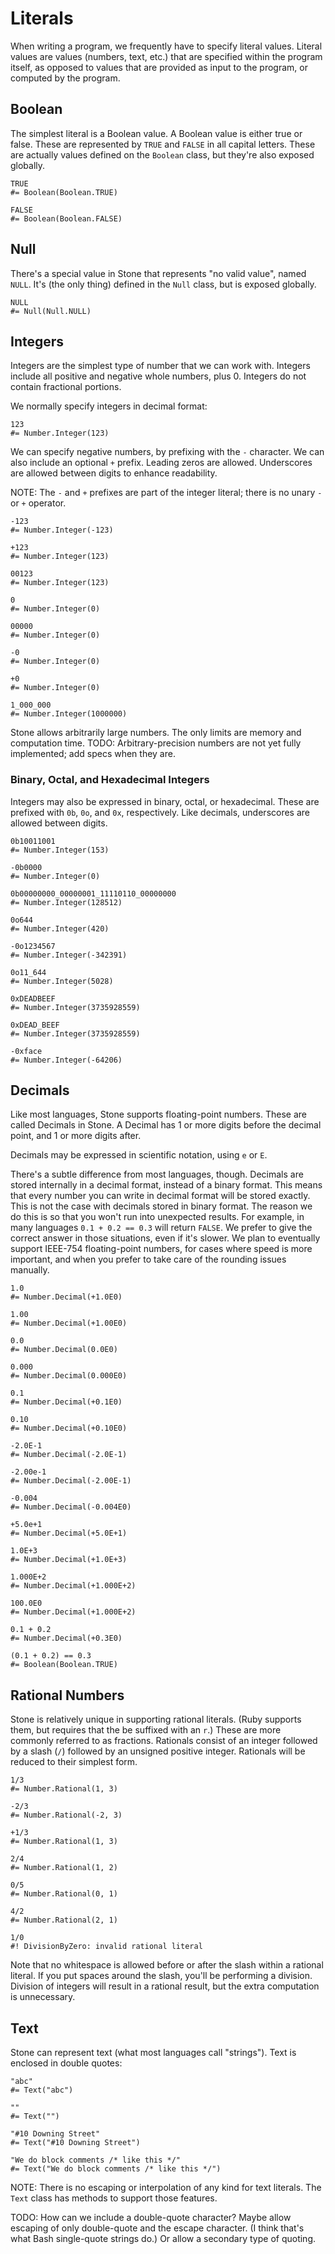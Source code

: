 Literals
========

When writing a program, we frequently have to specify literal values.
Literal values are values (numbers, text, etc.) that are specified within the program itself,
as opposed to values that are provided as input to the program, or computed by the program.


Boolean
-------

The simplest literal is a Boolean value.
A Boolean value is either true or false.
These are represented by `TRUE` and `FALSE` in all capital letters.
These are actually values defined on the `Boolean` class, but they're also exposed globally.

~~~ stone
TRUE
#= Boolean(Boolean.TRUE)

FALSE
#= Boolean(Boolean.FALSE)
~~~


Null
----

There's a special value in Stone that represents "no valid value", named `NULL`.
It's (the only thing) defined in the `Null` class, but is exposed globally.

~~~ stone
NULL
#= Null(Null.NULL)
~~~


Integers
--------

Integers are the simplest type of number that we can work with.
Integers include all positive and negative whole numbers, plus 0.
Integers do not contain fractional portions.

We normally specify integers in decimal format:

~~~ stone
123
#= Number.Integer(123)
~~~

We can specify negative numbers, by prefixing with the `-` character.
We can also include an optional `+` prefix.
Leading zeros are allowed.
Underscores are allowed between digits to enhance readability.

NOTE: The `-` and `+` prefixes are part of the integer literal; there is no unary `-` or `+` operator.

~~~ stone
-123
#= Number.Integer(-123)

+123
#= Number.Integer(123)

00123
#= Number.Integer(123)

0
#= Number.Integer(0)

00000
#= Number.Integer(0)

-0
#= Number.Integer(0)

+0
#= Number.Integer(0)

1_000_000
#= Number.Integer(1000000)
~~~

Stone allows arbitrarily large numbers. The only limits are memory and computation time.
TODO: Arbitrary-precision numbers are not yet fully implemented; add specs when they are.


### Binary, Octal, and Hexadecimal Integers

Integers may also be expressed in binary, octal, or hexadecimal.
These are prefixed with `0b`, `0o`, and `0x`, respectively.
Like decimals, underscores are allowed between digits.

~~~ stone
0b10011001
#= Number.Integer(153)

-0b0000
#= Number.Integer(0)

0b00000000_00000001_11110110_00000000
#= Number.Integer(128512)

0o644
#= Number.Integer(420)

-0o1234567
#= Number.Integer(-342391)

0o11_644
#= Number.Integer(5028)

0xDEADBEEF
#= Number.Integer(3735928559)

0xDEAD_BEEF
#= Number.Integer(3735928559)

-0xface
#= Number.Integer(-64206)
~~~


Decimals
--------

Like most languages, Stone supports floating-point numbers.
These are called Decimals in Stone.
A Decimal has 1 or more digits before the decimal point, and 1 or more digits after.

Decimals may be expressed in scientific notation, using `e` or `E`.

There's a subtle difference from most languages, though.
Decimals are stored internally in a decimal format, instead of a binary format.
This means that every number you can write in decimal format will be stored exactly.
This is not the case with decimals stored in binary format.
The reason we do this is so that you won't run into unexpected results.
For example, in many languages `0.1 + 0.2 == 0.3` will return `FALSE`.
We prefer to give the correct answer in those situations, even if it's slower.
We plan to eventually support IEEE-754 floating-point numbers, for cases where speed
is more important, and when you prefer to take care of the rounding issues manually.

~~~ stone
1.0
#= Number.Decimal(+1.0E0)

1.00
#= Number.Decimal(+1.00E0)

0.0
#= Number.Decimal(0.0E0)

0.000
#= Number.Decimal(0.000E0)

0.1
#= Number.Decimal(+0.1E0)

0.10
#= Number.Decimal(+0.10E0)

-2.0E-1
#= Number.Decimal(-2.0E-1)

-2.00e-1
#= Number.Decimal(-2.00E-1)

-0.004
#= Number.Decimal(-0.004E0)

+5.0e+1
#= Number.Decimal(+5.0E+1)

1.0E+3
#= Number.Decimal(+1.0E+3)

1.000E+2
#= Number.Decimal(+1.000E+2)

100.0E0
#= Number.Decimal(+1.000E+2)

0.1 + 0.2
#= Number.Decimal(+0.3E0)

(0.1 + 0.2) == 0.3
#= Boolean(Boolean.TRUE)
~~~


Rational Numbers
----------------

Stone is relatively unique in supporting rational literals.
(Ruby supports them, but requires that the be suffixed with an `r`.)
These are more commonly referred to as fractions.
Rationals consist of an integer followed by a slash (`/`) followed by an unsigned positive integer.
Rationals will be reduced to their simplest form.

~~~ stone
1/3
#= Number.Rational(1, 3)

-2/3
#= Number.Rational(-2, 3)

+1/3
#= Number.Rational(1, 3)

2/4
#= Number.Rational(1, 2)

0/5
#= Number.Rational(0, 1)

4/2
#= Number.Rational(2, 1)

1/0
#! DivisionByZero: invalid rational literal
~~~

Note that no whitespace is allowed before or after the slash within a rational literal.
If you put spaces around the slash, you'll be performing a division.
Division of integers will result in a rational result, but the extra computation is unnecessary.


Text
----

Stone can represent text (what most languages call "strings").
Text is enclosed in double quotes:

~~~ stone
"abc"
#= Text("abc")

""
#= Text("")

"#10 Downing Street"
#= Text("#10 Downing Street")

"We do block comments /* like this */"
#= Text("We do block comments /* like this */")
~~~

NOTE: There is no escaping or interpolation of any kind for text literals.
The `Text` class has methods to support those features.

TODO: How can we include a double-quote character?
Maybe allow escaping of only double-quote and the escape character.
(I think that's what Bash single-quote strings do.)
Or allow a secondary type of quoting.
